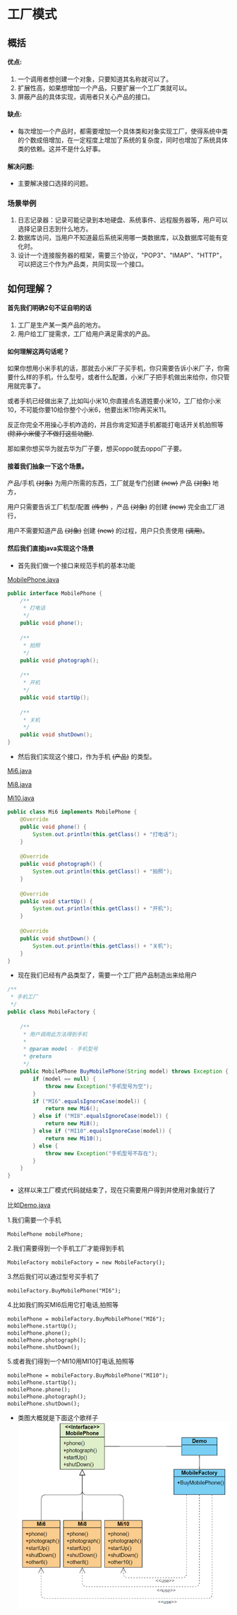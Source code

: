 # 工厂模式
## 概括
#### 优点:
 1. 一个调用者想创建一个对象，只要知道其名称就可以了。 
 2. 扩展性高，如果想增加一个产品，只要扩展一个工厂类就可以。
 3. 屏蔽产品的具体实现，调用者只关心产品的接口。
#### 缺点:
* 每次增加一个产品时，都需要增加一个具体类和对象实现工厂，使得系统中类的个数成倍增加，在一定程度上增加了系统的复杂度，同时也增加了系统具体类的依赖。这并不是什么好事。
#### 解决问题:
* 主要解决接口选择的问题。
### 场景举例
1. 日志记录器：记录可能记录到本地硬盘、系统事件、远程服务器等，用户可以选择记录日志到什么地方。 
2. 数据库访问，当用户不知道最后系统采用哪一类数据库，以及数据库可能有变化时。
3. 设计一个连接服务器的框架，需要三个协议，"POP3"、"IMAP"、"HTTP"，可以把这三个作为产品类，共同实现一个接口。

## 如何理解？
#### 首先我们明确2句不证自明的话

1. 工厂是生产某一类产品的地方。
2. 用户给工厂提需求，工厂给用户满足需求的产品。

#### 如何理解这两句话呢？

如果你想用小米手机的话，那就去小米厂子买手机，你只需要告诉小米厂子，你需要什么样的手机，什么型号，或者什么配置，小米厂子把手机做出来给你，你只管用就完事了。

或者手机已经做出来了,比如叫小米10,你直接点名道姓要小米10，工厂给你小米10，不可能你要10给你整个小米6，他要出米11你再买米11。

反正你完全不用操心手机咋造的，并且你肯定知道手机都能打电话开关机拍照等 ~~(除非小米傻了不做打这些功能)~~.

那如果你想买华为就去华为厂子要，想买oppo就去oppo厂子要。

#### 接着我们抽象一下这个场景。

产品/手机 ~~(对象)~~ 为用户所需的东西，工厂就是专门创建 ~~(new)~~ 产品 ~~(对象)~~ 地方，

用户只需要告诉工厂机型/配置 ~~(传参)~~ ，产品 ~~(对象)~~ 的创建 ~~(new)~~ 完全由工厂进行，

用户不需要知道产品 ~~(对象)~~ 创建 ~~(new)~~ 的过程，用户只负责使用 ~~(调用)~~。

#### 然后我们直接java实现这个场景
* 首先我们做一个接口来规范手机的基本功能

[MobilePhone.java](firm\MobilePhone.java)
```java
public interface MobilePhone {
    /**
     * 打电话
     */
    public void phone();

    /**
     * 拍照
     */
    public void photograph();

    /**
     * 开机
     */
    public void startUp();

    /**
     * 关机
     */
    public void shutDown();
}
```
* 然后我们实现这个接口，作为手机 ~~(产品)~~ 的类型。

[Mi6.java](firm\xiaomi\Mi6.java)

[Mi8.java](firm\xiaomi\Mi8.java)

[Mi10.java](firm\xiaomi\Mi10.java)
```java
public class Mi6 implements MobilePhone {
    @Override
    public void phone() {
        System.out.println(this.getClass() + "打电话");
    }

    @Override
    public void photograph() {
        System.out.println(this.getClass() + "拍照");
    }

    @Override
    public void startUp() {
        System.out.println(this.getClass() + "开机");
    }

    @Override
    public void shutDown() {
        System.out.println(this.getClass() + "关机");
    }
}
```

* 现在我们已经有产品类型了，需要一个工厂把产品制造出来给用户
```java
/**
 * 手机工厂
 */
public class MobileFactory {

    /**
     * 用户调用此方法得到手机
     *
     * @param model - 手机型号
     * @return
     */
    public MobilePhone BuyMobilePhone(String model) throws Exception {
        if (model == null) {
            throw new Exception("手机型号为空");
        }
        if ("MI6".equalsIgnoreCase(model)) {
            return new Mi6();
        } else if ("MI8".equalsIgnoreCase(model)) {
            return new Mi8();
        } else if ("MI10".equalsIgnoreCase(model)) {
            return new Mi10();
        } else {
            throw new Exception("手机型号不存在");
        }
    }
}
```
* 这样以来工厂模式代码就结束了，现在只需要用户得到并使用对象就行了

比如[Demo.java](Demo.java)

1.我们需要一个手机
```
MobilePhone mobilePhone;
```
2.我们需要得到一个手机工厂才能得到手机
```
MobileFactory mobileFactory = new MobileFactory();
```
3.然后我们可以通过型号买手机了
```
mobileFactory.BuyMobilePhone("MI6");
```
4.比如我们购买MI6后用它打电话,拍照等
```
mobilePhone = mobileFactory.BuyMobilePhone("MI6");
mobilePhone.startUp();
mobilePhone.phone();
mobilePhone.photograph();
mobilePhone.shutDown();
```
5.或者我们得到一个MI10用MI10打电话,拍照等
```
mobilePhone = mobileFactory.BuyMobilePhone("MI10");
mobilePhone.startUp();
mobilePhone.phone();
mobilePhone.photograph();
mobilePhone.shutDown();
```
* 类图大概就是下面这个歌样子
![工厂模式例子UML.png](../../img/工厂模式例子UML.png)
